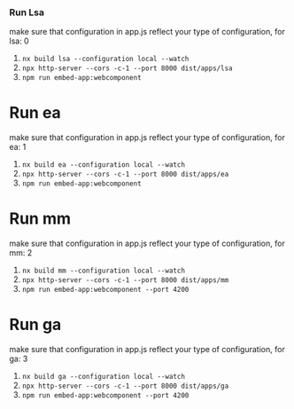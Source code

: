 
### Run Lsa
make sure that configuration in app.js reflect your type of configuration, for lsa: 0
1. `nx build lsa --configuration local --watch`
2. `npx http-server --cors -c-1 --port 8000 dist/apps/lsa`
3. `npm run embed-app:webcomponent`

# Run ea
make sure that configuration in app.js reflect your type of configuration, for ea: 1

1. `nx build ea --configuration local --watch`
2. `npx http-server --cors -c-1 --port 8000 dist/apps/ea`
3. `npm run embed-app:webcomponent`

# Run mm
make sure that configuration in app.js reflect your type of configuration, for mm: 2

1. `nx build mm --configuration local --watch`
2. `npx http-server --cors -c-1 --port 8000 dist/apps/mm`
3. `npm run embed-app:webcomponent --port 4200`

# Run ga
make sure that configuration in app.js reflect your type of configuration, for ga: 3

1. `nx build ga --configuration local --watch`
2. `npx http-server --cors -c-1 --port 8000 dist/apps/ga`
3. `npm run embed-app:webcomponent --port 4200`
